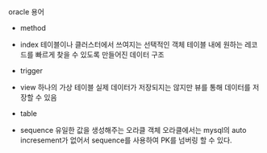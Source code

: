 oracle 용어
- method
- index
  테이블이나 클러스터에서 쓰여지는 선택적인 객체
  테이블 내에 원하는 레코드를 빠르게 찾을 수 있도록 만들어진 데이터 구조
  
- trigger
- view
  하나의 가상 테이블
  실제 데이터가 저장되지는 않지만 뷰를 통해 데이터를 저장할 수 있음
  
- table
- sequence
  유일한 값을 생성해주는 오라클 객체
  오라클에서는 mysql의 auto incresement가 없어서 sequence를 사용하여 PK를 넘버링 할 수 있다.
